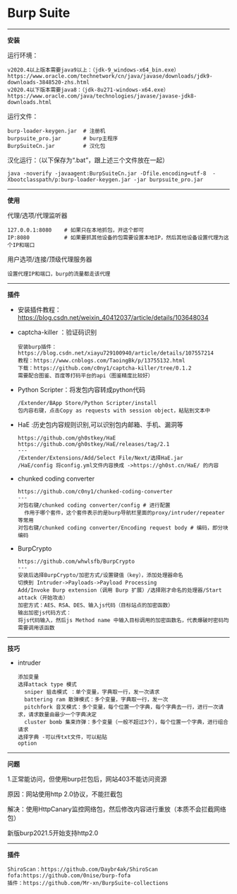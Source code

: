 #  Burp Suite

---

**安装**

运行环境：

```
v2020.4以上版本需要java9以上：（jdk-9_windows-x64_bin.exe）
https://www.oracle.com/technetwork/cn/java/javase/downloads/jdk9-downloads-3848520-zhs.html
v2020.4以下版本需要java8：（jdk-8u271-windows-x64.exe）
https://www.oracle.com/java/technologies/javase/javase-jdk8-downloads.html
```

运行文件：

```
burp-loader-keygen.jar  # 注册机
burpsuite_pro.jar       # burp主程序
BurpSuiteCn.jar         # 汉化包
```

汉化运行：（以下保存为“.bat”，跟上述三个文件放在一起）

```
java -noverify -javaagent:BurpSuiteCn.jar -Dfile.encoding=utf-8  -Xbootclasspath/p:burp-loader-keygen.jar -jar burpsuite_pro.jar
```

---

**使用**

代理/选项/代理监听器

```
127.0.0.1:8080    # 如果只在本地抓包，开这个即可
IP:8080           # 如果要抓其他设备的包需要设置本地IP，然后其他设备设置代理为这个IP和端口
```

用户选项/连接/顶级代理服务器

```
设置代理IP和端口，burp的流量都走该代理
```

---
 **插件**

- 安装插件教程：https://blog.csdn.net/weixin_40412037/article/details/103648034

- captcha-killer ：验证码识别

  ```
  安装burp插件：https://blog.csdn.net/xiayu729100940/article/details/107557214
  教程：https://www.cnblogs.com/TaoingBk/p/13755132.html
  下载：https://github.com/c0ny1/captcha-killer/tree/0.1.2
  需要配合图鉴、百度等打码平台的api（图鉴精度比较好）
  ```
  
- Python Scripter：将发包内容转成python代码
  ```
  /Extender/BApp Store/Python Scripter/install
  包内容右键，点击Copy as requests with session object，粘贴到文本中
  
  ```
  
- HaE :历史包内容规则识别,可以识别包内邮箱、手机、漏洞等
  ```
  https://github.com/gh0stkey/HaE
  https://github.com/gh0stkey/HaE/releases/tag/2.1
  ---
  /Extender/Extensions/Add/Select File/Next/选择HaE.jar
  /HaE/config 将config.yml文件内容换成 ->https://gh0st.cn/HaE/ 的内容
  ```
  
- chunked coding converter
  ```
  https://github.com/c0ny1/chunked-coding-converter
  ---
  对包右键/chunked coding converter/config # 进行配置
  	作用于哪个套件，这个套件表示的是burp导航栏里面的proxy/intruder/repeater等常用
  对包右键/chunked coding converter/Encoding request body # 编码，即分块编码
  ```
  
- BurpCrypto
  
  ```
  https://github.com/whwlsfb/BurpCrypto
  ---
  安装后选择BurpCrypto/加密方式/设置键值（key），添加处理器命名
  切换到 Intruder->Payloads->Payload Processing
  Add/Invoke Burp extension（调用 Burp 扩展）/选择刚才命名的处理器/Start attack（开始攻击）
  加密方式：AES、RSA、DES、输入js代码（目标站点的加密函数）
  输出加密js代码方式：
  将js代码输入，然后js Method name 中输入目标调用的加密函数名，代表爆破时密码均需要调用该函数
  ```
  
  
---
**技巧**

- intruder 

  ```
  添加变量
  选择attack type 模式
  	sniper 狙击模式 ：单个变量，字典取一行，发一次请求
  	battering ram 散弹模式：多个变量，字典取一行，发一次
  	pitchfork 音叉模式：多个变量，每个位置一个字典，每个字典去一行，进行一次请求，请求数量由最少一个字典决定
  	cluster bomb 集束炸弹：多个变量（一般不超过3个），每个位置一个字典，进行组合请求
  选择字典 -可以传txt文件，可以粘贴
  option
  ```

  


---

**问题**

1.正常能访问，但使用burp拦包后，网站403不能访问资源

原因：网站使用http 2.0协议，不能拦截包

解决：使用HttpCanary监控网络包，然后修改内容进行重放（本质不会拦截网络包）

新版burp2021.5开始支持http2.0

---

**插件**

```
ShiroScan：https://github.com/Daybr4ak/ShiroScan
fofa:https://github.com/0nise/burp-fofa
插件：https://github.com/Mr-xn/BurpSuite-collections
```


